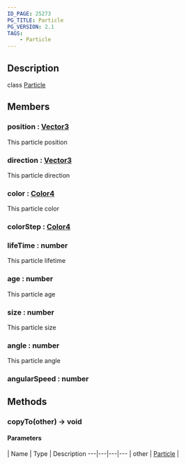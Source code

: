```yaml
---
ID_PAGE: 25273
PG_TITLE: Particle
PG_VERSION: 2.1
TAGS:
    - Particle
---
```

## Description

class [Particle](/classes/3.0/Particle)



## Members

### position : [Vector3](/classes/3.0/Vector3)

This particle position

### direction : [Vector3](/classes/3.0/Vector3)

This particle direction

### color : [Color4](/classes/3.0/Color4)

This particle color

### colorStep : [Color4](/classes/3.0/Color4)



### lifeTime : number

This particle lifetime

### age : number

This particle age

### size : number

This particle size

### angle : number

This particle angle

### angularSpeed : number



## Methods

### copyTo(other) &rarr; void



#### Parameters
 | Name | Type | Description
---|---|---|---
 | other | [Particle](/classes/3.0/Particle) |      

